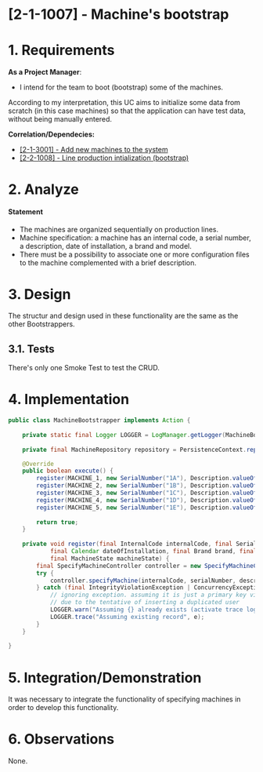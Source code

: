 # [2-1-1007] - Machine's bootstrap

# 1. Requirements

**As a Project Manager**:

-  I intend for the team to boot (bootstrap) some of the machines.

According to my interpretation, this UC aims to initialize some data from scratch (in this case machines) so that the application can have test data, without being manually entered.

**Correlation/Dependecies:**

- [[2-1-3001] - Add new machines to the system](AddNewMachinesToTheSystem.md)
- [[2-2-1008] - Line production intialization (bootstrap)](../1180725/LineProductionBootstrap.md)

# 2. Analyze

#### **Statement**

- The machines are organized sequentially on production lines.
- Machine specification: a machine has an internal code, a serial number, a description, date of installation, a brand and model.
- There must be a possibility to associate one or more configuration files to the machine complemented with a brief description.

# 3. Design

The structur and design used in these functionality are the same as the other Bootstrappers.

## 3.1. Tests 

There's only one Smoke Test to test the CRUD.

# 4. Implementation

```java
public class MachineBootstrapper implements Action {
    
    private static final Logger LOGGER = LogManager.getLogger(MachineBootstrapper.class);
    
    private final MachineRepository repository = PersistenceContext.repositories().machine();

    @Override
    public boolean execute() {
        register(MACHINE_1, new SerialNumber("1A"), Description.valueOf("Máquina 1"), Calendars.of(2007,3,5), new Brand("Pops"), new Model("Manu"), null, new MachineState("stanby"));
        register(MACHINE_2, new SerialNumber("1B"), Description.valueOf("Máquina 2"), Calendars.of(2007,3,5), new Brand("Pops"), new Model("Manu"), MACHINE_1, new MachineState("stanby"));
        register(MACHINE_3, new SerialNumber("1C"), Description.valueOf("Máquina 3"), Calendars.of(2007,3,5), new Brand("Pops"), new Model("Manu"), MACHINE_2, new MachineState("stanby"));
        register(MACHINE_4, new SerialNumber("1D"), Description.valueOf("Máquina 4"), Calendars.of(2007,3,5), new Brand("Pops"), new Model("Manu"), MACHINE_3, new MachineState("stanby"));
        register(MACHINE_5, new SerialNumber("1E"), Description.valueOf("Máquina 5"), Calendars.of(2007,3,5), new Brand("Pops"), new Model("Manu"), MACHINE_4, new MachineState("stanby"));
    
        return true;
    }
    
    private void register(final InternalCode internalCode, final SerialNumber serialNumber, final Description description,
            final Calendar dateOfInstallation, final Brand brand, final Model model, final InternalCode followedByMachine,
            final MachineState machineState) {
        final SpecifyMachineController controller = new SpecifyMachineController();
        try {
            controller.specifyMachine(internalCode, serialNumber, description, dateOfInstallation, brand, model, followedByMachine, machineState);
        } catch (final IntegrityViolationException | ConcurrencyException e) {
            // ignoring exception. assuming it is just a primary key violation
            // due to the tentative of inserting a duplicated user
            LOGGER.warn("Assuming {} already exists (activate trace log for details)", description);
            LOGGER.trace("Assuming existing record", e);
        }
    }
    
}
```



# 5. Integration/Demonstration

It was necessary to integrate the functionality of specifying machines in order to develop this functionality.

# 6. Observations

None.



